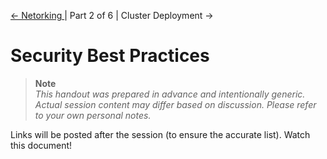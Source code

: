 [&larr; Netorking ](./1-networking.md) | Part 2 of 6 | Cluster Deployment &rarr;

# Security Best Practices

> **Note**   
> _This handout was prepared in advance and intentionally generic. Actual session content may differ based on discussion. Please refer to your own personal notes._

Links will be posted after the session (to ensure the accurate list). Watch this document!
